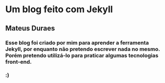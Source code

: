 # Um blog feito com Jekyll

## Mateus Duraes

### Esse blog foi criado por mim para aprender a ferramenta Jekyll, por enquanto não pretendo escrever nada no mesmo. Porém pretendo utilizá-lo para praticar algumas tecnologias front-end. 
### :)
